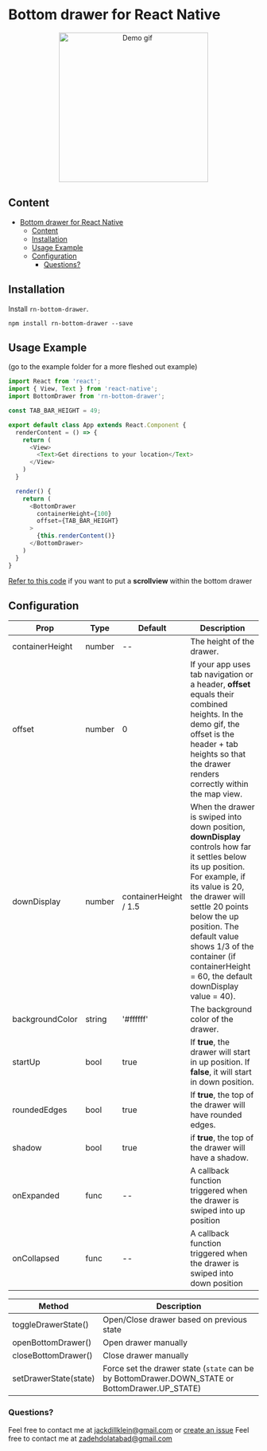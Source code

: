 # Bottom drawer for React Native

<p align="center">
  <img src="demo.gif" alt="Demo gif" width="300" />
</p>

## Content

- [Bottom drawer for React Native](#bottom-drawer-for-react-native)
  - [Content](#content)
  - [Installation](#installation)
  - [Usage Example](#usage-example)
  - [Configuration](#configuration)
    - [Questions?](#questions)

## Installation

Install `rn-bottom-drawer`.

```
npm install rn-bottom-drawer --save
```

## Usage Example
(go to the example folder for a more fleshed out example)

```javascript
import React from 'react';
import { View, Text } from 'react-native';
import BottomDrawer from 'rn-bottom-drawer';

const TAB_BAR_HEIGHT = 49;

export default class App extends React.Component {
  renderContent = () => {
    return (
      <View>
        <Text>Get directions to your location</Text>
      </View>
    )
  }

  render() {
    return (
      <BottomDrawer
        containerHeight={100}
        offset={TAB_BAR_HEIGHT}
      >
        {this.renderContent()}
      </BottomDrawer>
    )
  }
}

```
[Refer to this code](https://github.com/jacklein/rn-bottom-drawer/issues/7#issuecomment-465554054) if you want to put a **scrollview** within the bottom drawer

## Configuration

| Prop | Type | Default | Description |
| ---- | ---- | ----| ---- |
| containerHeight | number | -- | The height of the drawer. |
| offset | number | 0 | If your app uses tab navigation or a header, **offset** equals their combined heights. In the demo gif, the offset is the header + tab heights so that the drawer renders correctly within the map view. |
| downDisplay | number | containerHeight / 1.5 | When the drawer is swiped into down position, **downDisplay** controls how far it settles below its up position. For example, if its value is 20, the drawer will settle 20 points below the up position. The default value shows 1/3 of the container (if containerHeight = 60, the default downDisplay value = 40). |
| backgroundColor | string | '#ffffff' | The background color of the drawer. |
| startUp | bool | true | If **true**, the drawer will start in up position. If **false**, it will start in down position. |
| roundedEdges | bool | true | If **true**, the top of the drawer will have rounded edges. |
| shadow | bool | true | if **true**, the top of the drawer will have a shadow. |
| onExpanded | func | -- | A callback function triggered when the drawer is swiped into up position |
| onCollapsed | func | -- | A callback function triggered when the drawer is swiped into down position |

| Method | Description |
| ---- | ---- |
| toggleDrawerState() | Open/Close drawer based on previous state |
| openBottomDrawer() | Open drawer manually |
| closeBottomDrawer() | Close drawer manually |
| setDrawerState(state) | Force set the drawer state (`state` can be by BottomDrawer.DOWN_STATE or BottomDrawer.UP_STATE) |

### Questions?
Feel free to contact me at [jackdillklein@gmail.com](mailto:jackdillklein@gmail.com) or [create an issue](https://github.com/jacklein/rn-bottom-drawer/issues/new)
Feel free to contact me at [zadehdolatabad@gmail.com](mailto:zadehdolatabad@gmail.com)
